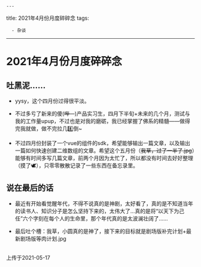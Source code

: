 	---

title: 2021年4月份月度碎碎念
tags: 

      - 杂谈
---

2021年4月份月度碎碎念
=================================

吐黑泥……
-------------------------

- yysy，这个四月份过得很平淡。<!--more-->

- 不过多亏了新来的傻(~~哔—~~)产品实习生，四月下半旬+未来的几个月，测试与我的工作量upup，不过也是对我的磨砺，我已经掌握了佛系的精髓——做得完我就做，做不完拉几8️⃣倒~

- 不过四月份封装了一个vue的组件的sdk，希望能够输出一篇文章，以及输出一篇如何快速创建二维数组的文章。希望这个五月份（~~我草，过了一半了.jpg~~）能够有时间多写几篇文章，前两个月因为太忙了，所以都没有时间去好好整理（摸了🕊），只零零散散记录了一些东西在备忘录里。


说在最后的话
----------------

- 最近有开始看觉醒年代，不得不说真的是神剧，太好看了，真的是不知道当年的读书人、知识分子是怎么坚持下来的，太伟大了…真的是将“以天下为己任”六个字刻在每个人的生命里，那个年代真的是太波澜壮阔了……

- 最后吐个槽：我草，小圆真的是神了，接下来的目标就是剧场版补完计划+最新剧场版等肉计划.jpg
<br>
上传于2021-05-17